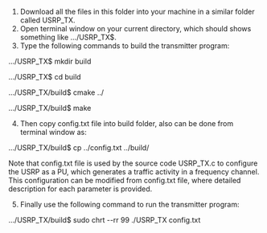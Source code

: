 1) Download all the files in this folder into your machine in a similar folder called USRP_TX. 
2) Open terminal window on your current directory, which should shows something like .../USRP_TX$.
3) Type the following commands to build the transmitter program:

.../USRP_TX$ mkdir build

.../USRP_TX$ cd build

.../USRP_TX/build$ cmake ../

.../USRP_TX/build$ make

4) Then copy config.txt file into build folder, also can be done from terminal window as:

.../USRP_TX/build$ cp ../config.txt ../build/

Note that config.txt file is used by the source code USRP_TX.c to configure the USRP as a PU, which generates a traffic activity in a frequency channel.
This configuration can be modified from config.txt file, where detailed description for each parameter is provided.

5) Finally use the following command to run the transmitter program:

.../USRP_TX/build$ sudo chrt --rr 99 ./USRP_TX config.txt
